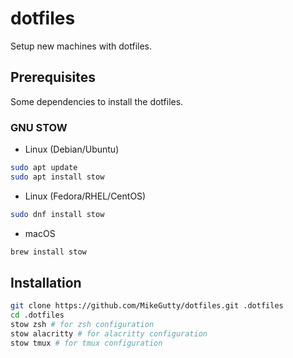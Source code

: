 # dotfiles

Setup new machines with dotfiles.

## Prerequisites

Some dependencies to install the dotfiles.

### GNU STOW

* Linux (Debian/Ubuntu)

```bash
sudo apt update
sudo apt install stow
```

* Linux (Fedora/RHEL/CentOS)

```bash
sudo dnf install stow
```

* macOS

```bash
brew install stow
```

## Installation

```bash
git clone https://github.com/MikeGutty/dotfiles.git .dotfiles
cd .dotfiles
stow zsh # for zsh configuration
stow alacritty # for alacritty configuration
stow tmux # for tmux configuration
```
